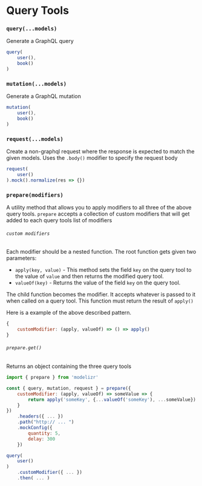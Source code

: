 # Query Tools

### `query(...models)`

Generate a GraphQL query

```javascript
query(
    user(),
    book()
)
```

### `mutation(...models)`

Generate a GraphQL mutation

```javascript
mutation(
    user(),
    book()
)
```

### `request(...models)`

Create a non-graphql request where the response is expected to match the given models. Uses the `.body()` modifier to specify the request body

```javascript
request(
    user()
).mock().normalize(res => {})
```

### `prepare(modifiers)`

A utility method that allows you to apply modifiers to all three of the above query tools. `prepare` accepts a collection of custom modifiers that will get added to each
query tools list of modifiers

###### `custom modifiers`

Each modifier should be a nested function. The root function gets given two parameters:

+ `apply(key, value)` - This method sets the field `key` on the query tool to the value of `value` and then returns the modified query tool.
+ `valueOf(key)` - Returns the value of the field `key` on the query tool.

The child function becomes the modifier. It accepts whatever is passed to it when called on a query tool. This function must return the result of `apply()`

Here is a example of the above described pattern.
```javascript
{
    customModifier: (apply, valueOf) => () => apply()
}
```

###### `prepare.get()`

Returns an object containing the three query tools

```javascript
import { prepare } from 'modelizr'

const { query, mutation, request } = prepare({
    customModifier: (apply, valueOf) => someValue => {
        return apply('someKey', {...valueOf('someKey'), ...someValue})
    }
})
    .headers({ ... })
    .path("http:// ... ")
    .mockConfig({
        quantity: 5,
        delay: 300
    })

query(
    user()
)
    .customModifier({ ... })
    .then( ... )
```